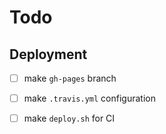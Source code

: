 Todo
====

Deployment
----------

- [ ] make `gh-pages` branch
- [ ] make `.travis.yml` configuration
- [ ] make `deploy.sh` for CI
 
